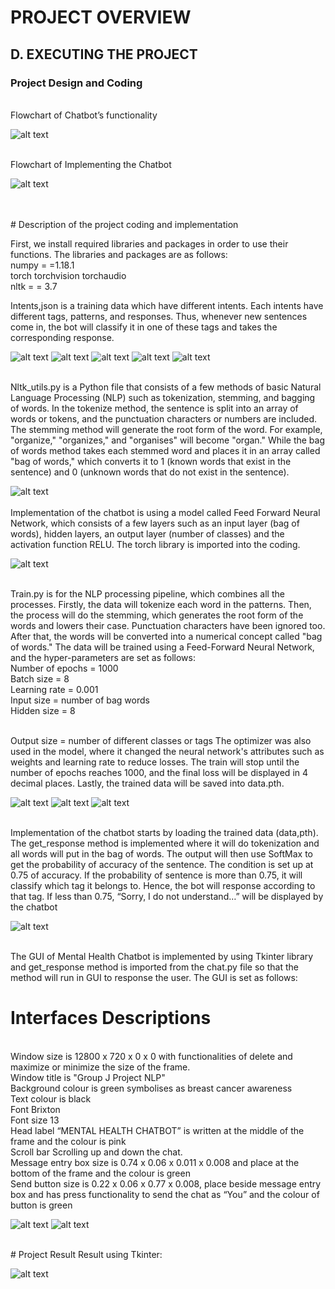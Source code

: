 # PROJECT OVERVIEW

## D. EXECUTING THE PROJECT

### Project Design and Coding

<br>Flowchart of Chatbot’s functionality

![alt text](https://github.com/NaufalFiqri/Mental_health_chatbot/blob/main/src/images/Flowchart_Functionality.png "Flowchart_Functionality")

<br>Flowchart of Implementing the Chatbot

![alt text](https://github.com/NaufalFiqri/Mental_health_chatbot/blob/main/src/images/Flowchart_Implementation.png)       
 

<br># Description of the project coding and implementation
 
First, we install required libraries and packages in order to use their functions. The libraries and packages are as follows:
<br>numpy = =1.18.1
<br>torch torchvision torchaudio
<br>nltk = = 3.7

Intents,json is a training data which have different intents. Each intents have different tags, patterns, and responses. Thus, whenever new sentences come in, the bot will classify it in one of these tags and takes the corresponding response.

![alt text](https://github.com/NaufalFiqri/Mental_health_chatbot/blob/main/src/images/Intents1.png)
![alt text](https://github.com/NaufalFiqri/Mental_health_chatbot/blob/main/src/images/Intents2.png)
![alt text](https://github.com/NaufalFiqri/Mental_health_chatbot/blob/main/src/images/Intents3.png)
![alt text](https://github.com/NaufalFiqri/Mental_health_chatbot/blob/main/src/images/Intents4.png) 
![alt text](https://github.com/NaufalFiqri/Mental_health_chatbot/blob/main/src/images/Intents5.png)
 
<br>Nltk_utils.py is a Python file that consists of a few methods of basic Natural Language Processing (NLP) such as tokenization, stemming, and bagging of words. In the tokenize method, the sentence is split into an array of words or tokens, and the punctuation characters or numbers are included. The stemming method will generate the root form of the word. For example, "organize," "organizes," and "organises" will become "organ." While the bag of words method takes each stemmed word and places it in an array called "bag of words," which converts it to 1 (known words that exist in the sentence) and 0 (unknown words that do not exist in the sentence).

![alt text](https://github.com/NaufalFiqri/Mental_health_chatbot/blob/main/src/images/nltk_utils.png) 
<br>
<br>Implementation of the chatbot is using a model called Feed Forward Neural Network, which consists of a few layers such as an input layer (bag of words), hidden layers, an output layer (number of classes) and the activation function RELU. The torch library is imported into the coding.

![alt text](https://github.com/NaufalFiqri/Mental_health_chatbot/blob/main/src/images/model.png)
 
<br>Train.py is for the NLP processing pipeline, which combines all the processes. Firstly, the data will tokenize each word in the patterns. Then, the process will do the stemming, which generates the root form of the words and lowers their case. Punctuation characters have been ignored too. After that, the words will be converted into a numerical concept called "bag of words." The data will be trained using a Feed-Forward Neural Network, and the hyper-parameters are set as follows:
<br>Number of epochs = 1000
<br>Batch size = 8
<br>Learning rate = 0.001
<br>Input size = number of bag words
<br>Hidden size = 8
 
<br>Output size = number of different classes or tags
The optimizer was also used in the model, where it changed the neural network's attributes such as weights and learning rate to reduce losses. The train will stop until the number of epochs reaches 1000, and the final loss will be displayed in 4 decimal places. Lastly, the trained data will be saved into data.pth.

![alt text](https://github.com/NaufalFiqri/Mental_health_chatbot/blob/main/src/images/train.png) 
![alt text](https://github.com/NaufalFiqri/Mental_health_chatbot/blob/main/src/images/train2.png)
![alt text](https://github.com/NaufalFiqri/Mental_health_chatbot/blob/main/src/images/train3.png)
 
<br>Implementation of the chatbot starts by loading the trained data (data,pth). The get_response method is implemented where it will do tokenization and all words will put in the bag of words. The output will then use SoftMax to get the probability of accuracy of the sentence. The condition is set up at 0.75 of accuracy. If the probability of sentence is more than 0.75, it will classify which tag it belongs to. Hence, the bot will response according to that tag. If less than 0.75, “Sorry, I do not understand…” will be displayed by the chatbot

![alt text](https://github.com/NaufalFiqri/Mental_health_chatbot/blob/main/src/images/chat.png)
 

<br>The GUI of Mental Health Chatbot is implemented by using Tkinter library and get_response method is imported from the chat.py file so that the method will run in GUI to response the user. The GUI is set as follows:

# Interfaces	Descriptions
<br>Window size	is 12800 x 720 x 0 x 0 with functionalities of delete and maximize or minimize the size of the frame.
<br>Window title is "Group J Project NLP"
<br>Background colour is	green symbolises as breast cancer awareness
<br>Text colour	is black
<br>Font	Brixton
<br>Font size	13
<br>Head label	“MENTAL HEALTH CHATBOT” is written at the middle of the frame and the colour is pink
<br>Scroll bar	Scrolling up and down the chat.
<br>Message entry box	size is 0.74 x 0.06 x 0.011 x 0.008 and place at the bottom of the frame and the colour is green
<br>Send button size is	0.22 x 0.06 x 0.77 x 0.008, place beside message entry box and has press functionality to send the chat as “You” and the colour of button is green

![alt text](https://github.com/NaufalFiqri/Mental_health_chatbot/blob/main/src/images/app1.png)
![alt text](https://github.com/NaufalFiqri/Mental_health_chatbot/blob/main/src/images/app2.png)
 
<br># Project Result
Result using Tkinter:

![alt text](https://github.com/NaufalFiqri/Mental_health_chatbot/blob/main/src/images/app3.png)



